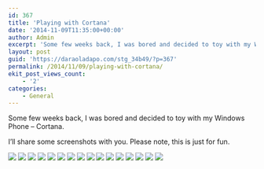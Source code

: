 ```yaml
---
id: 367
title: 'Playing with Cortana'
date: '2014-11-09T11:35:00+00:00'
author: Admin
excerpt: 'Some few weeks back, I was bored and decided to toy with my Windows Phone – Cortana.'
layout: post
guid: 'https://daraoladapo.com/stg_34b49/?p=367'
permalink: /2014/11/09/playing-with-cortana/
ekit_post_views_count:
    - '2'
categories:
    - General
---
```


Some few weeks back, I was bored and decided to toy with my Windows Phone – Cortana.

I’ll share some screenshots with you. Please note, this is just for fun.

![](https://daraoladapo.com/stg_34b49/wp-content/uploads/2023/11/word-image-367-1.png) ![](https://daraoladapo.com/stg_34b49/wp-content/uploads/2023/11/word-image-367-2.png) ![](https://daraoladapo.com/stg_34b49/wp-content/uploads/2023/11/word-image-367-3.png) ![](https://daraoladapo.com/stg_34b49/wp-content/uploads/2023/11/word-image-367-4.png) ![](https://daraoladapo.com/stg_34b49/wp-content/uploads/2023/11/word-image-367-5.png) ![](https://daraoladapo.com/stg_34b49/wp-content/uploads/2023/11/word-image-367-6.png) ![](https://daraoladapo.com/stg_34b49/wp-content/uploads/2023/11/word-image-367-7.png) ![](https://daraoladapo.com/stg_34b49/wp-content/uploads/2023/11/word-image-367-8.png) ![](https://daraoladapo.com/stg_34b49/wp-content/uploads/2023/11/word-image-367-9.png) ![](https://daraoladapo.com/stg_34b49/wp-content/uploads/2023/11/word-image-367-10.png) ![](https://daraoladapo.com/stg_34b49/wp-content/uploads/2023/11/word-image-367-11.png) ![](https://daraoladapo.com/stg_34b49/wp-content/uploads/2023/11/word-image-367-12.png) ![](https://daraoladapo.com/stg_34b49/wp-content/uploads/2023/11/word-image-367-13.png) ![](https://daraoladapo.com/stg_34b49/wp-content/uploads/2023/11/word-image-367-14.png) ![](https://daraoladapo.com/stg_34b49/wp-content/uploads/2023/11/word-image-367-15.png) ![](https://daraoladapo.com/stg_34b49/wp-content/uploads/2023/11/word-image-367-16.png)